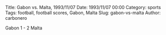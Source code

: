 Title: Gabon vs. Malta, 1993/11/07
Date: 1993/11/07 00:00
Category: sports
Tags: football, football scores, Gabon, Malta
Slug: gabon-vs-malta
Author: carbonero


Gabon 1 - 2 Malta
